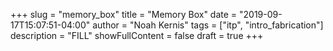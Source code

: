 +++
slug = "memory_box"
title = "Memory Box"
date = "2019-09-17T15:07:51-04:00"
author = "Noah Kernis"
tags = ["itp",  "intro_fabrication"]
description = "FILL"
showFullContent = false
draft = true
+++


